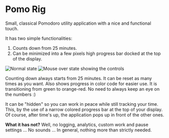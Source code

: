 # Pomo Rig
Small, classical Pomodoro utility application with a nice and functional touch.

It has two simple functionalities:

1. Counts down from 25 minutes.
2. Can be minimized into a few pixels high progress bar docked at the top of the display.

![Normal state](https://cloud.githubusercontent.com/assets/20018158/16188688/7d96190c-36df-11e6-81b1-6751df6c34a3.png)
![Mouse over state showing the controls](https://cloud.githubusercontent.com/assets/20018158/16188687/7d95f9fe-36df-11e6-9d4e-d12c24ddb95b.png)

Counting down always starts from 25 minutes. It can be reset as many times as you want. Also shows progress in color code for easier use. It is transitioning from green to orange-red. No need to always keep an eye on the numbers :)

It can be "hidden" so you can work in peace while still tracking your time. This, by the use of a narrow colored progress bar at the top of your display. Of course, after time's up, the application pops up in front of the other ones.

**What it has not?** Well, no logging, analytics, custom work and pause settings ... No sounds ... In general, nothing more than strictly needed.
